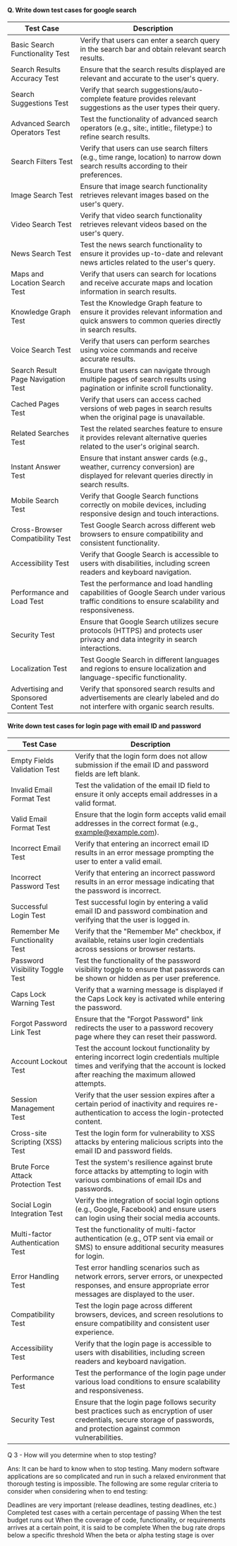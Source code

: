 #### Q. Write down test cases for google search


| Test Case                               | Description                                                                                                                                      |
|-----------------------------------------|--------------------------------------------------------------------------------------------------------------------------------------------------|
| Basic Search Functionality Test         | Verify that users can enter a search query in the search bar and obtain relevant search results.                                               |
| Search Results Accuracy Test            | Ensure that the search results displayed are relevant and accurate to the user's query.                                                         |
| Search Suggestions Test                 | Verify that search suggestions/auto-complete feature provides relevant suggestions as the user types their query.                                 |
| Advanced Search Operators Test          | Test the functionality of advanced search operators (e.g., site:, intitle:, filetype:) to refine search results.                                |
| Search Filters Test                     | Verify that users can use search filters (e.g., time range, location) to narrow down search results according to their preferences.             |
| Image Search Test                       | Ensure that image search functionality retrieves relevant images based on the user's query.                                                    |
| Video Search Test                       | Verify that video search functionality retrieves relevant videos based on the user's query.                                                      |
| News Search Test                        | Test the news search functionality to ensure it provides up-to-date and relevant news articles related to the user's query.                      |
| Maps and Location Search Test           | Verify that users can search for locations and receive accurate maps and location information in search results.                                 |
| Knowledge Graph Test                    | Test the Knowledge Graph feature to ensure it provides relevant information and quick answers to common queries directly in search results.    |
| Voice Search Test                       | Verify that users can perform searches using voice commands and receive accurate results.                                                        |
| Search Result Page Navigation Test      | Ensure that users can navigate through multiple pages of search results using pagination or infinite scroll functionality.                      |
| Cached Pages Test                      | Verify that users can access cached versions of web pages in search results when the original page is unavailable.                               |
| Related Searches Test                   | Test the related searches feature to ensure it provides relevant alternative queries related to the user's original search.                      |
| Instant Answer Test                     | Ensure that instant answer cards (e.g., weather, currency conversion) are displayed for relevant queries directly in search results.           |
| Mobile Search Test                      | Verify that Google Search functions correctly on mobile devices, including responsive design and touch interactions.                          |
| Cross-Browser Compatibility Test        | Test Google Search across different web browsers to ensure compatibility and consistent functionality.                                           |
| Accessibility Test                      | Verify that Google Search is accessible to users with disabilities, including screen readers and keyboard navigation.                           |
| Performance and Load Test               | Test the performance and load handling capabilities of Google Search under various traffic conditions to ensure scalability and responsiveness.|
| Security Test                           | Ensure that Google Search utilizes secure protocols (HTTPS) and protects user privacy and data integrity in search interactions.                |
| Localization Test                       | Test Google Search in different languages and regions to ensure localization and language-specific functionality.                                |
| Advertising and Sponsored Content Test | Verify that sponsored search results and advertisements are clearly labeled and do not interfere with organic search results.                  |


#### Write down test cases for login page with email ID and password
| Test Case                         | Description                                                                                                             |
|-----------------------------------|-------------------------------------------------------------------------------------------------------------------------|
| Empty Fields Validation Test      | Verify that the login form does not allow submission if the email ID and password fields are left blank.                 |
| Invalid Email Format Test         | Test the validation of the email ID field to ensure it only accepts email addresses in a valid format.                  |
| Valid Email Format Test           | Ensure that the login form accepts valid email addresses in the correct format (e.g., example@example.com).             |
| Incorrect Email Test              | Verify that entering an incorrect email ID results in an error message prompting the user to enter a valid email.       |
| Incorrect Password Test           | Verify that entering an incorrect password results in an error message indicating that the password is incorrect.       |
| Successful Login Test             | Test successful login by entering a valid email ID and password combination and verifying that the user is logged in.  |
| Remember Me Functionality Test    | Verify that the "Remember Me" checkbox, if available, retains user login credentials across sessions or browser restarts. |
| Password Visibility Toggle Test   | Test the functionality of the password visibility toggle to ensure that passwords can be shown or hidden as per user preference. |
| Caps Lock Warning Test            | Verify that a warning message is displayed if the Caps Lock key is activated while entering the password.               |
| Forgot Password Link Test         | Ensure that the "Forgot Password" link redirects the user to a password recovery page where they can reset their password. |
| Account Lockout Test               | Test the account lockout functionality by entering incorrect login credentials multiple times and verifying that the account is locked after reaching the maximum allowed attempts. |
| Session Management Test            | Verify that the user session expires after a certain period of inactivity and requires re-authentication to access the login-protected content. |
| Cross-site Scripting (XSS) Test   | Test the login form for vulnerability to XSS attacks by entering malicious scripts into the email ID and password fields. |
| Brute Force Attack Protection Test| Test the system's resilience against brute force attacks by attempting to login with various combinations of email IDs and passwords. |
| Social Login Integration Test     | Verify the integration of social login options (e.g., Google, Facebook) and ensure users can login using their social media accounts. |
| Multi-factor Authentication Test  | Test the functionality of multi-factor authentication (e.g., OTP sent via email or SMS) to ensure additional security measures for login. |
| Error Handling Test               | Test error handling scenarios such as network errors, server errors, or unexpected responses, and ensure appropriate error messages are displayed to the user. |
| Compatibility Test                | Test the login page across different browsers, devices, and screen resolutions to ensure compatibility and consistent user experience. |
| Accessibility Test                | Verify that the login page is accessible to users with disabilities, including screen readers and keyboard navigation.     |
| Performance Test                  | Test the performance of the login page under various load conditions to ensure scalability and responsiveness.            |
| Security Test                     | Ensure that the login page follows security best practices such as encryption of user credentials, secure storage of passwords, and protection against common vulnerabilities. |

Q 3 - How will you determine when to stop testing?

Ans: It can be hard to know when to stop testing. Many modern software applications are so complicated and run in such a relaxed environment that thorough testing is impossible. The following are some regular criteria to consider when considering when to end testing:

Deadlines are very important (release deadlines, testing deadlines, etc.)
Completed test cases with a certain percentage of passing
When the test budget runs out
When the coverage of code, functionality, or requirements arrives at a certain point, it is said to be complete
When the bug rate drops below a specific threshold
When the beta or alpha testing stage is over